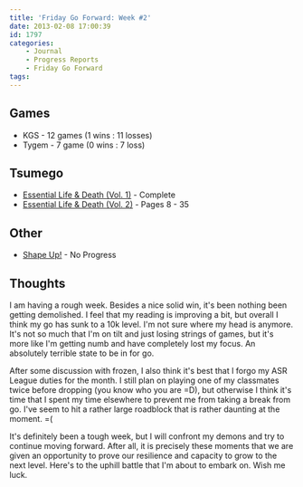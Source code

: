 ```yaml
---
title: 'Friday Go Forward: Week #2'
date: 2013-02-08 17:00:39
id: 1797
categories:
	- Journal
	- Progress Reports
	- Friday Go Forward
tags:
---
```


## Games

*   KGS - 12 games (1 wins : 11 losses)
*   Tygem - 7 game (0 wins : 7 loss)

## Tsumego

*   <span style="text-decoration: underline;">Essential Life &amp; Death (Vol. 1)</span> - Complete
*   <span style="text-decoration: underline;">Essential Life &amp; Death (Vol. 2)</span> - Pages 8 - 35

## Other

*   <span style="text-decoration: underline;">Shape Up!</span> - No Progress

## Thoughts

I am having a rough week. Besides a nice solid win, it's been nothing been getting demolished. I feel that my reading is improving a bit, but overall I think my go has sunk to a 10k level. I'm not sure where my head is anymore. It's not so much that I'm on tilt and just losing strings of games, but it's more like I'm getting numb and have completely lost my focus. An absolutely terrible state to be in for go.

After some discussion with frozen, I also think it's best that I forgo my ASR League duties for the month. I still plan on playing one of my classmates twice before dropping (you know who you are =D), but otherwise I think it's time that I spent my time elsewhere to prevent me from taking a break from go. I've seem to hit a rather large roadblock that is rather daunting at the moment. =(

It's definitely been a tough week, but I will confront my demons and try to continue moving forward. After all, it is precisely these moments that we are given an opportunity to prove our resilience and capacity to grow to the next level. Here's to the uphill battle that I'm about to embark on. Wish me luck.